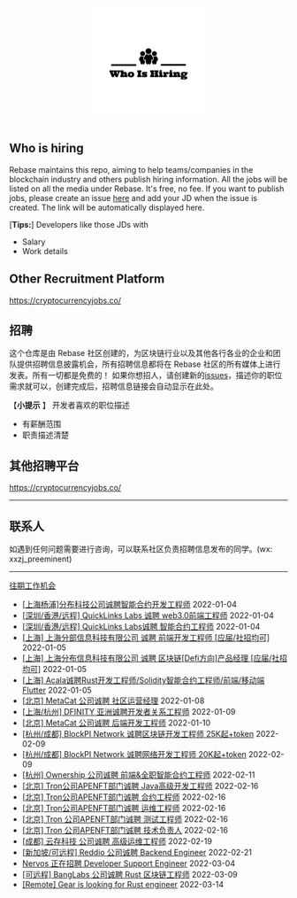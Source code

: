 <div align="center">
  <img src="./logo.png" style="margin: 0 auto 10px;" width="200"/>
</div>


## Who is hiring
Rebase maintains this repo, aiming to help teams/companies in the blockchain industry and others publish hiring information. All the jobs will be listed on all the media under Rebase. It's free, no fee.
If you want to publish jobs, please create an issue [here](https://github.com/rebase-network/who-is-hiring/issues/) and add your JD when the issue is created. The link will be automatically displayed here.

[**Tips:**]
Developers like those JDs with
- Salary
- Work details

## Other  Recruitment  Platform

https://cryptocurrencyjobs.co/

## 招聘
这个仓库是由 Rebase 社区创建的，为区块链行业以及其他各行各业的企业和团队提供招聘信息披露机会，所有招聘信息都将在 Rebase 社区的所有媒体上进行发表。所有一切都是免费的！
如果你想招人，请创建新的[issues](https://github.com/rebase-network/who-is-hiring/issues/)，描述你的职位需求就可以，创建完成后，招聘信息链接会自动显示在此处。

【**小提示**  】
开发者喜欢的职位描述
- 有薪酬范围
- 职责描述清楚

## 其他招聘平台
https://cryptocurrencyjobs.co/

---

## 联系人
如遇到任何问题需要进行咨询，可以联系社区负责招聘信息发布的同学。(wx: xxzj_preeminent)

---

[往期工作机会](./jobs.md)

- [[上海杨浦]分布科技公司诚聘智能合约开发工程师](https://github.com/rebase-network/who-is-hiring/issues/63) 2022-01-04
- [[深圳/香港/远程] QuickLinks Labs 诚聘 web3.0前端工程师](https://github.com/rebase-network/who-is-hiring/issues/64) 2022-01-04
- [[深圳/香港/远程] QuickLinks Labs诚聘 智能合约工程师](https://github.com/rebase-network/who-is-hiring/issues/65) 2022-01-04
- [ [上海] 上海分部信息科技有限公司 诚聘 前端开发工程师 [应届/社招均可]](https://github.com/rebase-network/who-is-hiring/issues/66) 2022-01-05
- [[上海] 上海分布信息科技有限公司 诚聘 区块链[Defi方向]产品经理 [应届/社招均可]](https://github.com/rebase-network/who-is-hiring/issues/67) 2022-01-05
- [[上海] Acala诚聘Rust开发工程师/Solidity智能合约工程师/前端/移动端Flutter](https://github.com/rebase-network/who-is-hiring/issues/68) 2022-01-05
- [[北京] MetaCat 公司诚聘 社区运营经理](https://github.com/rebase-network/who-is-hiring/issues/69) 2022-01-08
- [[上海/杭州] DFINITY 亚洲诚聘开发者关系工程师](https://github.com/rebase-network/who-is-hiring/issues/70) 2022-01-09
- [[北京] MetaCat 公司诚聘 后端开发工程师](https://github.com/rebase-network/who-is-hiring/issues/71) 2022-01-10
- [[杭州/成都] BlockPI Network 诚聘区块链开发工程师 25K起+token](https://github.com/rebase-network/who-is-hiring/issues/72) 2022-02-09
- [[杭州/成都] BlockPI Network 诚聘网络开发工程师 20K起+token](https://github.com/rebase-network/who-is-hiring/issues/73) 2022-02-09
- [[杭州] Ownership 公司诚聘 前端&全职智能合约工程师](https://github.com/rebase-network/who-is-hiring/issues/74) 2022-02-11
- [[北京] Tron公司APENFT部门诚聘 Java高级开发工程师](https://github.com/rebase-network/who-is-hiring/issues/75) 2022-02-16
- [[北京] Tron公司APENFT部门诚聘 合约工程师](https://github.com/rebase-network/who-is-hiring/issues/76) 2022-02-16
- [[北京] Tron公司APENFT部门诚聘 运维工程师](https://github.com/rebase-network/who-is-hiring/issues/77) 2022-02-16
- [[北京] Tron 公司APENFT部门诚聘 测试工程师](https://github.com/rebase-network/who-is-hiring/issues/78) 2022-02-16
- [[北京] Tron 公司APENFT部门诚聘 技术负责人](https://github.com/rebase-network/who-is-hiring/issues/79) 2022-02-16
- [[成都] 云存科技 公司诚聘 高级运维工程师](https://github.com/rebase-network/who-is-hiring/issues/80) 2022-02-19
- [[新加坡/可远程] Reddio 公司诚聘 Backend Engineer](https://github.com/rebase-network/who-is-hiring/issues/81) 2022-02-21
- [Nervos 正在招聘 Developer Support Engineer](https://github.com/rebase-network/who-is-hiring/issues/83) 2022-03-04
- [[可远程] BangLabs 公司诚聘 Rust 区块链工程师](https://github.com/rebase-network/who-is-hiring/issues/94) 2022-03-09
- [[Remote] Gear is looking for Rust engineer](https://github.com/rebase-network/who-is-hiring/issues/96) 2022-03-14
